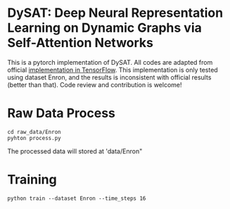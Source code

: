 # DySAT: Deep Neural Representation Learning on Dynamic Graphs via Self-Attention Networks
This is a pytorch implementation of DySAT. All codes are adapted from official [implementation in TensorFlow](https://github.com/aravindsankar28/DySAT). This implementation is only tested using dataset Enron, and the results is inconsistent with official results (better than that). Code review and contribution is welcome!

# Raw Data Process
```
cd raw_data/Enron
pyhton process.py
```
The processed data will stored at 'data/Enron"

# Training
```
python train --dataset Enron --time_steps 16
```

